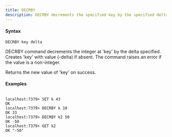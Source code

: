 ```yaml
---
title: DECRBY
description: DECRBY decrements the specified key by the specified delta
---
```


<!-- This file is automatically generated. Any modifications made directly to this file
  may be overwritten. For more details on how this file is generated and how to use
  the related commands, refer to the documentation available in the `internal/cmd/cmd_*.go` files.
-->

#### Syntax

```
DECRBY key delta
```


DECRBY command decrements the integer at 'key' by the delta specified. Creates 'key' with value (-delta) if absent.
The command raises an error if the value is a non-integer.

Returns the new value of 'key' on success.
	

#### Examples

```

localhost:7379> SET k 43
OK
localhost:7379> DECRBY k 10
OK 33
localhost:7379> DECRBY k2 50
OK -50
localhost:7379> GET k2
OK "-50"
	
```
